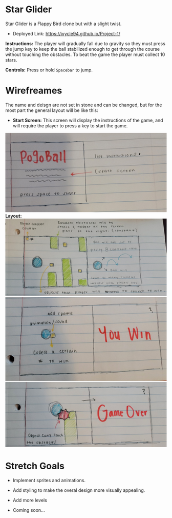 # Star Glider

Star Glider is a Flappy Bird clone but with a slight twist.

- Deployed Link: https://ivycle94.github.io/Project-1/

**Instructions:**
 The player will gradually fall due to gravity so they must press the jump key to keep the ball stabilized enough to get through the course without touching the obstacles. To beat the game the player must collect 10 stars. 

**Controls:**
Press or hold `Spacebar` to jump.

# Wirefreames
The name and deisgn are not set in stone and can be changed, but for the most part the general layout will be like this:
- **Start Screen:**
 This screen will display the instructions of the game, and will require the player to press a key to start the game.

![start](img/start.jpg)
**Layout:**
![layout](img/layout.jpg)
![how-to-win](img/how-to-win.jpg)
![gameover](img/gameover.jpg)

# Stretch Goals

- Implement sprites and animations. 

- Add styling to make the overal design more visually appealing.

- Add more levels

- Coming soon...
